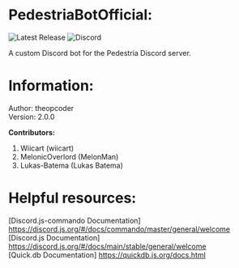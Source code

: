 # PedestriaBotOfficial:
![Latest Release](https://img.shields.io/github/v/release/theopcoder/PedestriaBotOfficial?style=for-the-badge&include_prereleases) ![Discord](https://img.shields.io/badge/Discord-TheMLGDude%232177-green?style=for-the-badge)

A custom Discord bot for the Pedestria Discord server.  

# Information:
Author: theopcoder  
Version: 2.0.0

**Contributors:**
1. Wiicart (wiicart)  
2. MelonicOverlord (MelonMan)  
3. Lukas-Batema (Lukas Batema)  

# Helpful resources:
[Discord.js-commando Documentation] https://discord.js.org/#/docs/commando/master/general/welcome  
[Discord.js Documentation] https://discord.js.org/#/docs/main/stable/general/welcome  
[Quick.db Documentation] https://quickdb.js.org/docs.html
